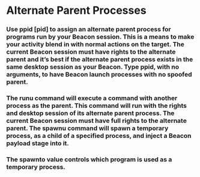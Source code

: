 # Alternate Parent Processes

### Use ppid [pid] to assign an alternate parent process for programs run by your Beacon session. This is a means to make your activity blend in with normal actions on the target. The current Beacon session must have rights to the alternate parent and it’s best if the alternate parent process exists in the same desktop session as your Beacon. Type ppid, with no arguments, to have Beacon launch processes with no spoofed parent.

### The runu command will execute a command with another process as the parent. This command will run with the rights and desktop session of its alternate parent process. The current Beacon session must have full rights to the alternate parent. The spawnu command will spawn a temporary process, as a child of a specified process, and inject a Beacon payload stage into it.

### The spawnto value controls which program is used as a temporary process.
